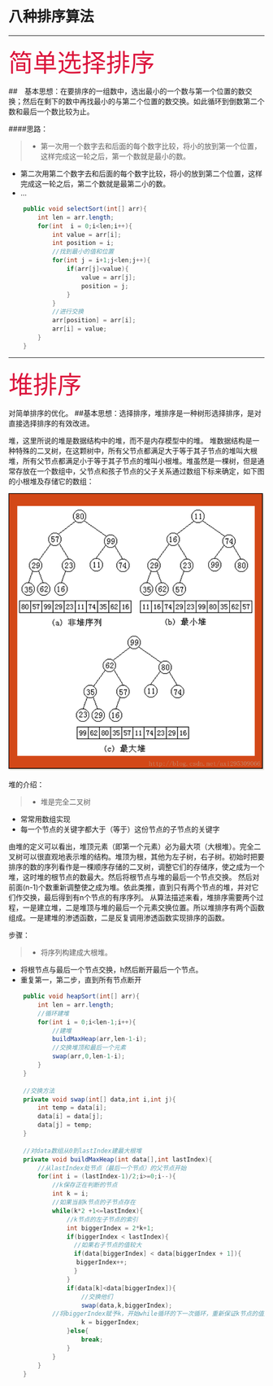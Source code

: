 ﻿# 八种排序算法


---


<font color=#DC143C size=7 face="黑体">简单选择排序</font>


##　基本思想：在要排序的一组数中，选出最小的一个数与第一个位置的数交换；然后在剩下的数中再找最小的与第二个位置的数交换。如此循环到倒数第二个数和最后一个数比较为止。

####思路：
>* 第一次用一个数字去和后面的每个数字比较，将小的放到第一个位置，这样完成这一轮之后，第一个数就是最小的数。
* 第二次用第二个数字去和后面的每个数字比较，将小的放到第二个位置，这样完成这一轮之后，第二个数就是最第二小的数。
* ...
```java
    public void selectSort(int[] arr){
        int len = arr.length;
        for(int  i = 0;i<len;i++){
            int value = arr[i];
            int position = i;
            //找到最小的值和位置
            for(int j = i+1;j<len;j++){
                if(arr[j]<value){
                    value = arr[j];
                    position = j;
                }
            }
            //进行交换
            arr[position] = arr[i];
            arr[i] = value;
        }
    }
```

---

<font color=#DC143C size=7 face="黑体">堆排序</font>

对简单排序的优化。
##基本思想：选择排序，堆排序是一种树形选择排序，是对直接选择排序的有效改进。

堆，这里所说的堆是数据结构中的堆，而不是内存模型中的堆。
堆数据结构是一种特殊的二叉树，在这颗树中，所有父节点都满足大于等于其子节点的堆叫大根堆，所有父节点都满足小于等于其子节点的堆叫小根堆。堆虽然是一棵树，但是通常存放在一个数组中，父节点和孩子节点的父子关系通过数组下标来确定，如下图的小根堆及存储它的数组：

![小根堆及存储它的数组](https://raw.githubusercontent.com/CharonChui/Pictures/master/heap_1.png)

堆的介绍：
>* 堆是完全二叉树
* 常常用数组实现
* 每一个节点的关键字都大于（等于）这份节点的子节点的关键字

由堆的定义可以看出，堆顶元素（即第一个元素）必为最大项（大根堆）。完全二叉树可以很直观地表示堆的结构。堆顶为根，其他为左子树，右子树。初始时把要排序的数的序列看作是一棵顺序存储的二叉树，调整它们的存储序，使之成为一个堆，这时堆的根节点的数最大。然后将根节点与堆的最后一个节点交换。 然后对前面(n-1)个数重新调整使之成为堆。依此类推，直到只有两个节点的堆，并对它们作交换，最后得到有n个节点的有序序列。 从算法描述来看，堆排序需要两个过程，一是建立堆，二是堆顶与堆的最后一个元素交换位置。所以堆排序有两个函数组成。一是建堆的渗透函数，二是反复调用渗透函数实现排序的函数。

步骤：
>* 将序列构建成大根堆。
* 将根节点与最后一个节点交换，h然后断开最后一个节点。
* 重复第一，第二步，直到所有节点断开

```java
    public void heapSort(int[] arr){
        int len = arr.length;
        //循环建堆
        for(int i = 0;i<len-1;i++){
            //建堆
            buildMaxHeap(arr,len-1-i);
            //交换堆顶和最后一个元素
            swap(arr,0,len-1-i);
        }
    }
    
    //交换方法
    private void swap(int[] data,int i,int j){
        int temp = data[i];
        data[i] = data[j];
        data[j] = temp;
    }
    
    //对data数组从0到lastIndex建最大根堆
    private void buildMaxHeap(int data[],int lastIndex){
        //从lastIndex处节点（最后一个节点）的父节点开始
        for(int i = (lastIndex-1)/2;i>=0;i--){
            //k保存正在判断的节点
            int k = i;
            //如果当前k节点的子节点存在
            while(k*2 +1<=lastIndex){
                //k节点的左子节点的索引
                int biggerIndex = 2*k+1;                             　　　　　　           　　　　　　　//如果biggerIndex小于lastIndex，即biggerIndex+1代表的k节点的右子节点存在
                if(biggerIndex < lastIndex){
                  //如果右子节点的值较大
                  if(data[biggerIndex] < data[biggerIndex + 1]){                                                     　　　　　　　　//biggerIndex总是记录较大子节点的索引
                 　biggerIndex++;
                  }
                }                                                                      　　　　　　　　　　　　　　　　　　　　//如果k节点的值小于其较大的子节点的值
                if(data[k]<data[biggerIndex]){
                    //交换他们
                    swap(data,k,biggerIndex);
            //将biggerIndex赋予k，开始while循环的下一次循环，重新保证k节点的值大于其左右子节点的值
                    k = biggerIndex;
                }else{
                    break;
                }
            }
        }
    }
    
```





